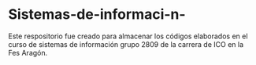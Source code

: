 # Sistemas-de-informaci-n-

Este respositorio fue creado para almacenar los códigos elaborados en el curso de sistemas de información 
grupo 2809 de la carrera de ICO en la Fes Aragón.
